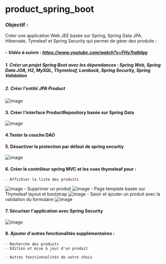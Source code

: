 # product_spring_boot
### Objectif :
 Créer une application Web JEE basée sur Spring, Spring Data JPA, Hibernate, Tymeleaf et Spring Security qui permet de gérer des produits :
##### - Vidéo à suivre :  https://www.youtube.com/watch?v=FHy7raIldgg
##### 1. Créer un projet Spring Boot avec les dépendances : Spring Web, Spring Data JOA, H2, MySQL, Thymeleaf, Lombock, Spring Security, Spring Validation
##### 2. Créer l'entité JPA Product
![image](https://github.com/user-attachments/assets/4e11f49b-eb7c-49fd-95ef-073b888a3753)
#### 3. Créer l'interface ProductRepository basée sur Spring Data
![image](https://github.com/user-attachments/assets/57d97f90-99fb-4944-868c-f3d6636d71c4)
#### 4.Tester la couche DAO
#### 5. Désactiver la protection par défaut de spring security
![image](https://github.com/user-attachments/assets/ec5573f2-2424-4545-bc38-de3afc2edf1b)
#### 6. Créer le contrôleur spring MVC et les vues thymeleaf pour :
    - Affichier la liste des produits
   ![image](https://github.com/user-attachments/assets/aa486f89-8328-46a1-a81b-8d2a073557de)
    - Supprimer un produit
   ![image](https://github.com/user-attachments/assets/0a41894f-c610-40df-b3ae-c15532bfcd88)
    - Page template basée sur Thymeleaf layout et bootstrap
   ![image](https://github.com/user-attachments/assets/1716e4dd-129f-4fc0-b263-ce7b67be4f08)
    - Saisir et ajouter un produit avec la validation du formulaire
  ![image](https://github.com/user-attachments/assets/9e338e02-cbba-4e19-83a5-a7550ca2b2e7)
#### 7. Sécuriser l'application avec Spring Security
![image](https://github.com/user-attachments/assets/3de0943e-5905-4552-b686-66f3f74f7716)

#### 8. Ajouter d'autres fonctionalités supplémentaires :
    - Recherche des produits
    - Edition et mise à jour d'un produit
    
    - Autres fonctionnalités de votre choix
